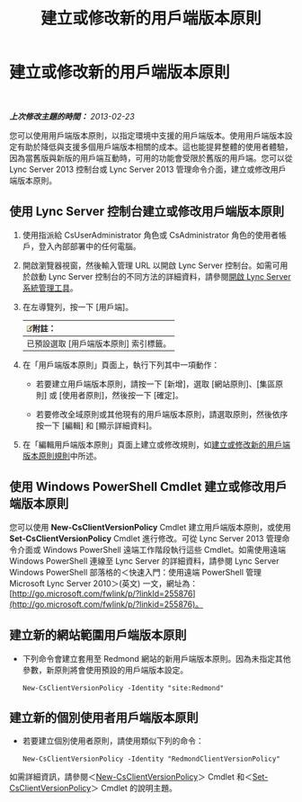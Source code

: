 ﻿---
title: 建立或修改新的用戶端版本原則
TOCTitle: 建立或修改新的用戶端版本原則
ms:assetid: 4be6e449-aa82-4b46-abb1-d31281573a72
ms:mtpsurl: https://technet.microsoft.com/zh-tw/library/JJ898476(v=OCS.15)
ms:contentKeyID: 52056122
ms.date: 08/10/2015
mtps_version: v=OCS.15
ms.translationtype: HT
---

# 建立或修改新的用戶端版本原則

 

_**上次修改主題的時間：** 2013-02-23_

您可以使用用戶端版本原則，以指定環境中支援的用戶端版本。使用用戶端版本設定有助於降低與支援多個用戶端版本相關的成本。這也能提昇整體的使用者體驗，因為當舊版與新版的用戶端互動時，可用的功能會受限於舊版的用戶端。您可以從 Lync Server 2013 控制台或 Lync Server 2013 管理命令介面，建立或修改用戶端版本原則。

## 使用 Lync Server 控制台建立或修改用戶端版本原則

1.  使用指派給 CsUserAdministrator 角色或 CsAdministrator 角色的使用者帳戶，登入內部部署中的任何電腦。

2.  開啟瀏覽器視窗，然後輸入管理 URL 以開啟 Lync Server 控制台。如需可用於啟動 Lync Server 控制台的不同方法的詳細資料，請參閱[開啟 Lync Server 系統管理工具](lync-server-2013-open-lync-server-administrative-tools.md)。

3.  在左導覽列，按一下 \[用戶端\]。
    
    <table>
    <thead>
    <tr class="header">
    <th><img src="images/Gg398811.note(OCS.15).gif" title="note" alt="note" />附註：</th>
    </tr>
    </thead>
    <tbody>
    <tr class="odd">
    <td>已預設選取 [用戶端版本原則] 索引標籤。</td>
    </tr>
    </tbody>
    </table>


4.  在「用戶端版本原則」頁面上，執行下列其中一項動作：
    
      - 若要建立用戶端版本原則，請按一下 \[新增\]，選取 \[網站原則\]、\[集區原則\] 或 \[使用者原則\]，然後按一下 \[確定\]。
    
      - 若要修改全域原則或其他現有的用戶端版本原則，請選取原則，然後依序按一下 \[編輯\] 和 \[顯示詳細資料\]。

5.  在「編輯用戶端版本原則」頁面上建立或修改規則，如[建立或修改新的用戶端版本原則規則](lync-server-2013-create-or-modify-a-new-client-version-policy-rule.md)中所述。

## 使用 Windows PowerShell Cmdlet 建立或修改用戶端版本原則

您可以使用 **New-CsClientVersionPolicy** Cmdlet 建立用戶端版本原則，或使用 **Set-CsClientVersionPolicy** Cmdlet 進行修改。可從 Lync Server 2013 管理命令介面或 Windows PowerShell 遠端工作階段執行這些 Cmdlet。如需使用遠端 Windows PowerShell 連線至 Lync Server 的詳細資料，請參閱 Lync Server Windows PowerShell 部落格的＜快速入門：使用遠端 PowerShell 管理 Microsoft Lync Server 2010＞(英文) 一文，網址為：[http://go.microsoft.com/fwlink/p/?linkId=255876](http://go.microsoft.com/fwlink/p/?linkid=255876)。

## 建立新的網站範圍用戶端版本原則

  - 下列命令會建立套用至 Redmond 網站的新用戶端版本原則。因為未指定其他參數，新原則將會使用預設的用戶端版本設定。
    
        New-CsClientVersionPolicy -Identity "site:Redmond"

## 建立新的個別使用者用戶端版本原則

  - 若要建立個別使用者原則，請使用類似下列的命令：
    
        New-CsClientVersionPolicy -Identity "RedmondClientVersionPolicy"

如需詳細資訊，請參閱＜[New-CsClientVersionPolicy](new-csclientversionpolicy.md)＞ Cmdlet 和＜[Set-CsClientVersionPolicy](set-csclientversionpolicy.md)＞ Cmdlet 的說明主題。

